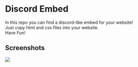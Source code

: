 # Discord Embed
In this repo you can find a discord-like embed for your website!<br>
Just copy html and css files into your website.<br>
Have Fun!
## Screenshots
![](https://i.imgur.com/siLkx2u.png)